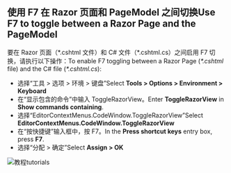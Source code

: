 <a name="f7"></a>
## <a name="use-f7-to-toggle-between-a-razor-page-and-the-pagemodel"></a><span data-ttu-id="9736e-101">使用 F7 在 Razor 页面和 PageModel 之间切换</span><span class="sxs-lookup"><span data-stu-id="9736e-101">Use F7 to toggle between a Razor Page and the PageModel</span></span>

<span data-ttu-id="9736e-102">要在 Razor 页面（\*.cshtml 文件）和 C# 文件（\*.cshtml.cs）之间启用 F7 切换，请执行以下操作：</span><span class="sxs-lookup"><span data-stu-id="9736e-102">To enable F7 toggling between a Razor Page (*\*.cshtml* file) and the C# file (*\*.cshtml.cs*):</span></span>

* <span data-ttu-id="9736e-103">选择“工具 > 选项 > 环境 > 键盘”</span><span class="sxs-lookup"><span data-stu-id="9736e-103">Select **Tools > Options > Environment > Keyboard**</span></span>
* <span data-ttu-id="9736e-104">在“显示包含的命令”中输入 ToggleRazorView。</span><span class="sxs-lookup"><span data-stu-id="9736e-104">Enter **ToggleRazorView** in **Show commands containing**.</span></span>
* <span data-ttu-id="9736e-105">选择“EditorContextMenus.CodeWindow.ToggleRazorView”</span><span class="sxs-lookup"><span data-stu-id="9736e-105">Select **EditorContextMenus.CodeWindow.ToggleRazorView**</span></span>
* <span data-ttu-id="9736e-106">在“按快捷键”输入框中，按 F7。</span><span class="sxs-lookup"><span data-stu-id="9736e-106">In the **Press shortcut keys** entry box, press **F7**.</span></span>
* <span data-ttu-id="9736e-107">选择“分配 > 确定”</span><span class="sxs-lookup"><span data-stu-id="9736e-107">Select **Assign > OK**</span></span>

![<span data-ttu-id="9736e-108">教程</span><span class="sxs-lookup"><span data-stu-id="9736e-108">tutorials</span></span> ](~/tutorials/razor-pages/razor-pages-start/_static/F7.png)
<!-- 
![preceding instructions](~/includes/RP/_static/F7.png)

![_static/F7.pngs](_static/F7.png)
-->
